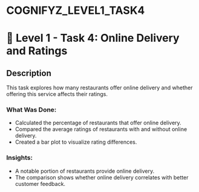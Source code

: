 # COGNIFYZ_LEVEL1_TASK4
# 📁 Level 1 - Task 4: Online Delivery and Ratings
## Description
This task explores how many restaurants offer online delivery and whether offering this service affects their ratings.

### What Was Done:
- Calculated the percentage of restaurants that offer online delivery.
- Compared the average ratings of restaurants with and without online delivery.
- Created a bar plot to visualize rating differences.

### Insights:
- A notable portion of restaurants provide online delivery.
- The comparison shows whether online delivery correlates with better customer feedback.


